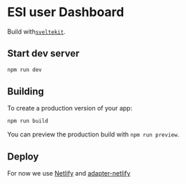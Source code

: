 # ESI user Dashboard

Build with[`sveltekit`](https://kit.svelte.dev/).


## Start dev server

```bash
npm run dev
```

## Building

To create a production version of your app:

```bash
npm run build
```

You can preview the production build with `npm run preview`.

## Deploy

For now we use [Netlify](https://www.netlify.com/) and [adapter-netlify](https://www.npmjs.com/package/@sveltejs/adapter-netlify)

